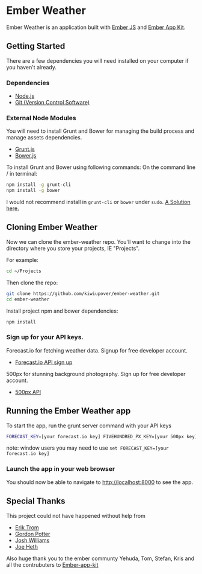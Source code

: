 # Ember Weather

Ember Weather is an application built with [Ember JS](http://emberjs.com/) and [Ember App Kit](https://github.com/stefanpenner/ember-app-kit).

## Getting Started
There are a few dependencies you will need installed on your computer if you haven't already.

### Dependencies
- [Node.js](http://nodejs.org/)
- [Git (Version Control Software)](http://git-scm.com)

### External Node Modules
You will need to install Grunt and Bower for managing the build process and manage assets dependencies.

- [Grunt.js](http://gruntjs.com/)
- [Bower.js](http://bower.io)

To install Grunt and Bower using following commands:
On the command line / in terminal:

```sh
npm install -g grunt-cli
npm install -g bower
```

I would not recommend install in `grunt-cli` or `bower` under `sudo`. [A Solution here.](http://stackoverflow.com/a/18414606/1013679)

## Cloning Ember Weather
Now we can clone the ember-weather repo. You'll want to change into the directory where you store your projects, IE "Projects".

For example:
```sh
cd ~/Projects
```

Then clone the repo:
```sh
git clone https://github.com/kiwiupover/ember-weather.git
cd ember-weather
```

Install project npm and bower dependencies:

```sh
npm install
```

### Sign up for your API keys.
Forecast.io for fetching weather data. Signup for free developer account.

- [Forecast.io API sign up](https://developer.forecast.io/register)

500px for stunning background photography. Sign up for free developer account.

- [500px API](https://500px.com/signup)


## Running the Ember Weather app
To start the app, run the grunt server command with your API keys
```sh
FORECAST_KEY=[your forecast.io key] FIVEHUNDRED_PX_KEY=[your 500px key] grunt server
```
note: window users you may need to use `set FORECAST_KEY=[your forecast.io key]`

### Launch the app in your web browser
You should now be able to navigate to [http://localhost:8000](http://localhost:8000) to see the app.

## Special Thanks

This project could not have happened without help from
- [Erik Trom](https://github.com/trombom)
- [Gordon Potter](https://github.com/eccegordo)
- [Josh Williams](https://github.com/tucsonlabs)
- [Joe Heth](https://github.com/jheth)

Also huge thank you to the ember communty Yehuda, Tom, Stefan, Kris and all the contrubuters to [Ember-app-kit](https://github.com/stefanpenner/ember-app-kit)
